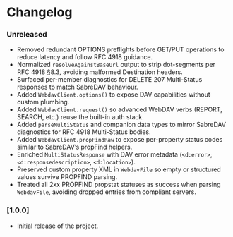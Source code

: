 # Changelog

### Unreleased
- Removed redundant OPTIONS preflights before GET/PUT operations to reduce latency and follow RFC 4918 guidance.
- Normalized `resolveAgainstBaseUrl` output to strip dot-segments per RFC 4918 §8.3, avoiding malformed Destination headers.
- Surfaced per-member diagnostics for DELETE 207 Multi-Status responses to match SabreDAV behaviour.
- Added `WebdavClient.options()` to expose DAV capabilities without custom plumbing.
- Added `WebdavClient.request()` so advanced WebDAV verbs (REPORT, SEARCH, etc.) reuse the built-in auth stack.
- Added `parseMultiStatus` and companion data types to mirror SabreDAV diagnostics for RFC 4918 Multi-Status bodies.
- Added `WebdavClient.propFindRaw` to expose per-property status codes similar to SabreDAV’s propFind helpers.
- Enriched `MultiStatusResponse` with DAV error metadata (`<d:error>`, `<d:responsedescription>`, `<d:location>`).
- Preserved custom property XML in `WebdavFile` so empty or structured values survive PROPFIND parsing.
- Treated all 2xx PROPFIND propstat statuses as success when parsing `WebdavFile`, avoiding dropped entries from compliant servers.

### [1.0.0]
- Initial release of the project.
